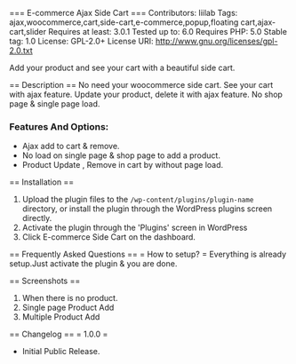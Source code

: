 === E-commerce Ajax Side Cart ===
Contributors: liilab
Tags: ajax,woocommerce,cart,side-cart,e-commerce,popup,floating cart,ajax-cart,slider
Requires at least: 3.0.1
Tested up to: 6.0
Requires PHP: 5.0
Stable tag: 1.0
License: GPL-2.0+
License URI: http://www.gnu.org/licenses/gpl-2.0.txt

Add your product and see your cart with a beautiful side cart. 


== Description ==
No need your woocommerce side cart. See your cart with ajax feature. Update your product, delete it with ajax feature. No shop page & single page load.

### Features And Options:
* Ajax add to cart & remove.
* No load on single page & shop page to add a product.
* Product Update , Remove in cart by without page load.

== Installation ==
1. Upload the plugin files to the `/wp-content/plugins/plugin-name` directory, or install the plugin through the WordPress plugins screen directly.
2. Activate the plugin through the \'Plugins\' screen in WordPress
3. Click E-commerce Side Cart on the dashboard.

== Frequently Asked Questions ==
= How to setup? =
Everything is already setup.Just activate the plugin & you are done.

== Screenshots ==
1. When there is no product.
2. Single page Product Add
3. Multiple Product Add

== Changelog ==
= 1.0.0 =
* Initial Public Release.